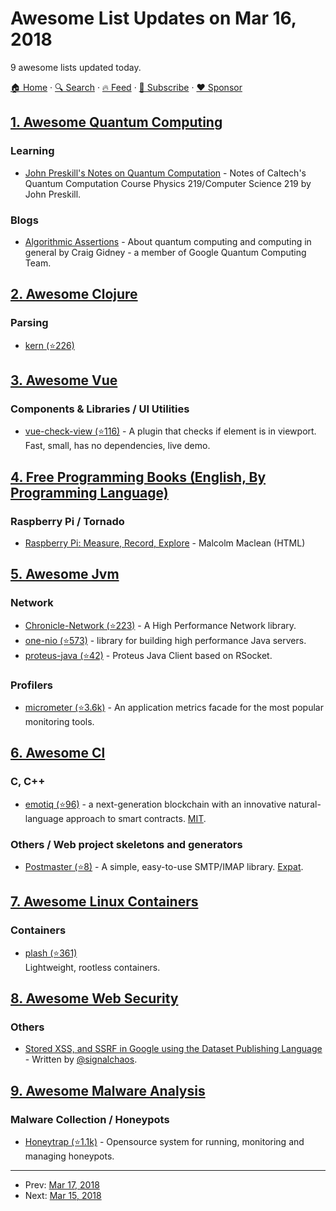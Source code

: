 # Awesome List Updates on Mar 16, 2018

9 awesome lists updated today.

[🏠 Home](/README.md) · [🔍 Search](https://www.trackawesomelist.com/search/) · [🔥 Feed](https://www.trackawesomelist.com/rss.xml) · [📮 Subscribe](https://trackawesomelist.us17.list-manage.com/subscribe?u=d2f0117aa829c83a63ec63c2f&id=36a103854c) · [❤️  Sponsor](https://github.com/sponsors/theowenyoung)



## [1. Awesome Quantum Computing](/content/desireevl/awesome-quantum-computing/README.md)

### Learning

*   [John Preskill's Notes on Quantum Computation](http://www.theory.caltech.edu/\~preskill/ph219/index.html#lecture) - Notes of Caltech's Quantum Computation Course Physics 219/Computer Science 219 by John Preskill.

### Blogs

*   [Algorithmic Assertions](http://algassert.com/) - About quantum computing and computing in general by Craig Gidney - a member of Google Quantum Computing Team.

## [2. Awesome Clojure](/content/razum2um/awesome-clojure/README.md)

### Parsing

*   [kern (⭐226)](https://github.com/blancas/kern)

## [3. Awesome Vue](/content/vuejs/awesome-vue/README.md)

### Components & Libraries / UI Utilities

*   [vue-check-view (⭐116)](https://github.com/vtimofeev/vue-check-view) - A plugin that checks if element is in viewport. Fast, small, has no dependencies, live demo.

## [4. Free Programming Books (English, By Programming Language)](/content/EbookFoundation/free-programming-books/README.md)

### Raspberry Pi / Tornado

*   [Raspberry Pi: Measure, Record, Explore](https://leanpub.com/RPiMRE/read) - Malcolm Maclean (HTML)

## [5. Awesome Jvm](/content/deephacks/awesome-jvm/README.md)

### Network

*   [Chronicle-Network (⭐223)](https://github.com/OpenHFT/Chronicle-Network) - A High Performance Network library.
*   [one-nio (⭐573)](https://github.com/odnoklassniki/one-nio) - library for building high performance Java servers.
*   [proteus-java (⭐42)](https://github.com/netifi-proteus/proteus-java) - Proteus Java Client based on RSocket.

### Profilers

*   [micrometer (⭐3.6k)](https://github.com/micrometer-metrics/micrometer) - An application metrics facade for the most popular monitoring tools.

## [6. Awesome Cl](/content/CodyReichert/awesome-cl/README.md)

### C, C++

*   [emotiq (⭐96)](https://github.com/emotiq/emotiq) - a next-generation blockchain with an innovative natural-language approach to smart contracts. [MIT](https://opensource.org/licenses/MIT).

### Others / Web project skeletons and generators

*   [Postmaster (⭐8)](https://github.com/eudoxia0/postmaster) - A simple, easy-to-use SMTP/IMAP library. [Expat](https://directory.fsf.org/wiki/License:Expat).

## [7. Awesome Linux Containers](/content/Friz-zy/awesome-linux-containers/README.md)

### Containers

*   [plash (⭐361)](https://github.com/ihucos/plash/)\
    Lightweight, rootless containers.

## [8. Awesome Web Security](/content/qazbnm456/awesome-web-security/README.md)

### Others

*   [Stored XSS, and SSRF in Google using the Dataset Publishing Language](https://s1gnalcha0s.github.io/dspl/2018/03/07/Stored-XSS-and-SSRF-Google.html) - Written by [@signalchaos](https://twitter.com/signalchaos).

## [9. Awesome Malware Analysis](/content/rshipp/awesome-malware-analysis/README.md)

### Malware Collection / Honeypots

*   [Honeytrap (⭐1.1k)](https://github.com/honeytrap/honeytrap) - Opensource system for running, monitoring and managing honeypots.

---

- Prev: [Mar 17, 2018](/content/2018/03/17/README.md)
- Next: [Mar 15, 2018](/content/2018/03/15/README.md)